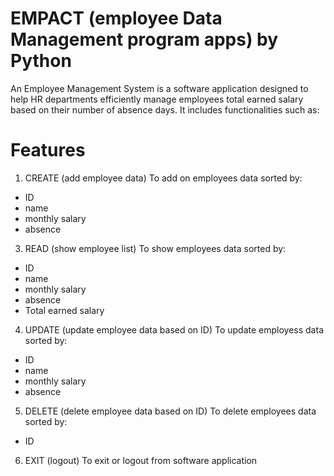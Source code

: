 # EMPACT (employee Data Management program apps) by Python 
An Employee Management System is a software application designed to help HR departments efficiently manage employees total earned salary based on their number of absence days. It includes functionalities such as:

# Features
1. CREATE  (add employee data)
To add on employees data sorted by:
- ID
- name
- monthly salary
- absence
3. READ (show employee list)
To show employees data sorted by:
- ID
- name
- monthly salary
- absence
- Total earned salary
4. UPDATE (update employee data based on ID)
To update employess data sorted by:
- ID
- name
- monthly salary
- absence
5. DELETE (delete employee data based on ID)
To delete employees data sorted by:
- ID
6. EXIT (logout)
To exit or logout from software application



